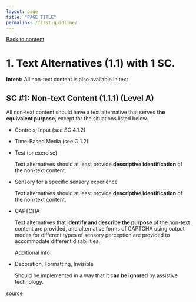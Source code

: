 ```yaml
---
layout: page
title: "PAGE TITLE"
permalink: /first-guidline/
---
```

<link rel="stylesheet" href="/assets/css/style.css?v=07f9abc06ad55cffb2433692575c223659db012e" media="screen"><link rel="stylesheet" href="/css/style.css">
<a class="back-link" href="https://shoshiko.github.io">Back to content</a>
   
<div class="inner" markdown="1">

# 1. Text Alternatives (1.1) with 1 SC.

**Intent:** All non-text content is also available in text

## SC #1: Non-text Content (1.1.1) (Level A)

All non-text content should have a text alternative that serves **the equivalent purpose**, except for the situations listed below.

- Controls, Input (see SC 4.1.2)

- Time-Based Media (see G 1.2)

- Test (or exercise)
  
    Text alternatives should at least provide **descriptive identification** of the non-text content.

- Sensory for a specific sensory experience
  
    Text alternatives should at least provide **descriptive identification** of the non-text content.

- CAPTCHA

    Text alternatives that **identify and describe the purpose** of the non-text content are provided, and alternative forms of CAPTCHA using output modes for different types of sensory perception are provided to accommodate different disabilities.

    [Additional info](https://www.w3.org/TR/turingtest/)

- Decoration, Formatting, Invisible

    Should be  implemented in a way that it **can be ignored** by assistive technology.

[source](https://www.w3.org/WAI/WCAG21/Understanding/text-alternatives)

</div>